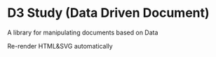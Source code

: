 # D3 Study (Data Driven Document)

A library for manipulating documents based on Data

Re-render HTML&SVG automatically 




